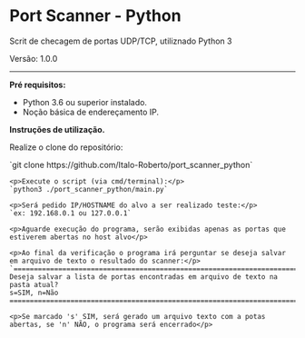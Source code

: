 <h1>Port Scanner - Python</h1>
<p>Scrit de checagem de portas UDP/TCP, utiliznado Python 3</p>
<span>Versão: 1.0.0</span>
<hr>

<div>
    <strong>Pré requisitos:</strong>
    <ul>
        <li>Python 3.6 ou superior instalado.</li>
        <li>Noção básica de endereçamento IP.</li>
    </ul>
</div>

<div>
    <strong>Instruções de utilização.</strong>
    <p>Realize o clone do repositório:</p>
    `git clone https://github.com/Italo-Roberto/port_scanner_python`

    <p>Execute o script (via cmd/terminal):</p>
    `python3 ./port_scanner_python/main.py`

    <p>Será pedido IP/HOSTNAME do alvo a ser realizado teste:</p>
    `ex: 192.168.0.1 ou 127.0.0.1`

    <p>Aguarde execução do programa, serão exibidas apenas as portas que estiverem abertas no host alvo</p>

    <p>Ao final da verificação o programa irá perguntar se deseja salvar em arquivo de texto o resultado do scanner:</p>
    `===============================================================================
    Deseja salvar a lista de portas encontradas em arquivo de texto na pasta atual?
    s=SIM, n=Não
    ===============================================================================`

    <p>Se marcado 's' SIM, será gerado um arquivo texto com a potas abertas, se 'n' NÃO, o programa será encerrado</p>

</div>